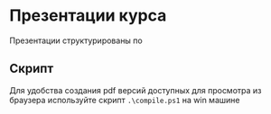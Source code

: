 # Презентации курса

Презентации структурированы по 

## Скрипт

Для удобства создания pdf версий доступных для просмотра из браузера используйте скрипт `.\compile.ps1` на win машине